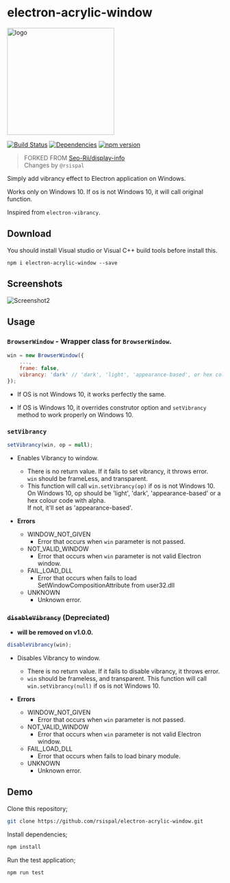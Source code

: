 # electron-acrylic-window

<img alt="logo" src="./logo.png" width="250">

[![Build Status](https://travis-ci.com/seo-rii/electron-acrylic-window.svg?branch=master)](https://travis-ci.com/seo-rii/electron-acrylic-window)
[![Dependencies](https://david-dm.org/seo-rii/electron-acrylic-window.svg)](https://david-dm.org/seo-rii/electron-acrylic-window)
[![npm version](https://badge.fury.io/js/electron-acrylic-window.svg)](https://badge.fury.io/js/electron-acrylic-window)  


> FORKED FROM [Seo-Rii/display-info](https://github.com/Seo-Rii/electron-acrylic-window)  
> Changes by `@rsispal`



Simply add vibrancy effect to Electron application on Windows.

Works only on Windows 10. If os is not Windows 10, it will call original function.  

Inspired from ```electron-vibrancy```.

## Download

You should install Visual studio or Visual C++ build tools before install this.

```shell script
npm i electron-acrylic-window --save
```

## Screenshots
![Screenshot2](./screenshots/2.png)

## Usage

### `BrowserWindow` - Wrapper class for ```BrowserWindow```.  

```js
win = new BrowserWindow({
    ...,
    frame: false,
    vibrancy: 'dark' // 'dark', 'light', 'appearance-based', or hex colour code with alpha '#ffff0066'
});
```

- If OS is not Windows 10, it works perfectly the same.  

- If OS is Windows 10, it overrides construtor option and ```setVibrancy``` method to work properly on Windows 10.

### `setVibrancy`

```javascript
setVibrancy(win, op = null);
```

- Enables Vibrancy to window.
    - There is no return value. If it fails to set vibrancy, it throws error.  
```win``` should be frameLess, and transparent.  
    - This function will call ```win.setVibrancy(op)``` if os is not Windows 10.  
On Windows 10, op should be 'light', 'dark', 'appearance-based' or a hex colour code with alpha.  
If not, it'll set as 'appearance-based'.

- **Errors**
    - WINDOW_NOT_GIVEN  
        - Error that occurs when ```win``` parameter is not passed.
    - NOT_VALID_WINDOW   
        - Error that occurs when ```win``` parameter is not valid Electron window.
    - FAIL_LOAD_DLL  
        - Error that occurs when fails to load SetWindowCompositionAttribute from user32.dll
    - UNKNOWN  
        - Unknown error.

### ~~`disableVibrancy`~~ (Depreciated)
- **will be removed on v1.0.0.**

```javascript
disableVibrancy(win);
```

- Disables Vibrancy to window.  
    - There is no return value. If it fails to disable vibrancy, it throws error.  
    - ```win``` should be frameless, and transparent.
This function will call ```win.setVibrancy(null)``` if os is not Windows 10.  

- **Errors**
    - WINDOW_NOT_GIVEN  
        - Error that occurs when ```win``` parameter is not passed.
    - NOT_VALID_WINDOW   
        - Error that occurs when ```win``` parameter is not valid Electron window.
    - FAIL_LOAD_DLL   
        - Error that occurs when fails to load binary module.
    - UNKNOWN  
        - Unknown error.

## Demo

Clone this repository;
```bash
git clone https://github.com/rsispal/electron-acrylic-window.git
```

Install dependencies;
```bash
npm install
```

Run the test application;
```bash
npm run test
```
